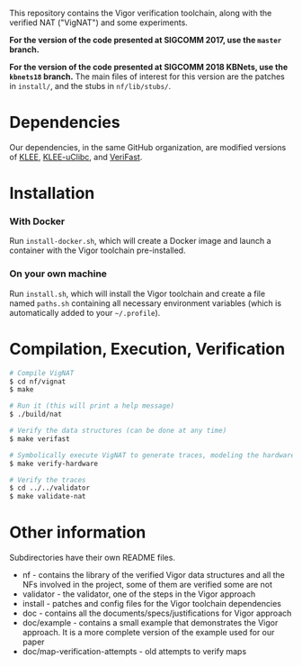 This repository contains the Vigor verification toolchain, along with the verified NAT ("VigNAT") and some experiments.

**For the version of the code presented at SIGCOMM 2017, use the `master` branch.**

**For the version of the code presented at SIGCOMM 2018 KBNets, use the `kbnets18` branch.**
The main files of interest for this version are the patches in `install/`, and the stubs in `nf/lib/stubs/`.


# Dependencies

Our dependencies, in the same GitHub organization, are modified versions of [KLEE](https://github.com/vignat/klee),
[KLEE-uClibc](https://github.com/vignat/klee-uclibc), and [VeriFast](https://github.com/vignat/verifast).


# Installation

### With Docker

Run `install-docker.sh`, which will create a Docker image and launch a container with the Vigor toolchain pre-installed.

### On your own machine

Run `install.sh`, which will install the Vigor toolchain and create a file named `paths.sh` containing all necessary environment variables
(which is automatically added to your `~/.profile`).


# Compilation, Execution, Verification

```bash
# Compile VigNAT
$ cd nf/vignat
$ make

# Run it (this will print a help message)
$ ./build/nat

# Verify the data structures (can be done at any time)
$ make verifast

# Symbolically execute VigNAT to generate traces, modeling the hardware
$ make verify-hardware

# Verify the traces
$ cd ../../validator
$ make validate-nat
```


# Other information

Subdirectories have their own README files.

* nf - contains the library of the verified Vigor data structures and all the NFs involved in the project, some of them are verified some are not
* validator - the validator, one of the steps in the Vigor approach
* install - patches and config files for the Vigor toolchain dependencies
* doc - contains all the documents/specs/justifications for Vigor approach
* doc/example - contains a small example that demonstrates the Vigor approach. It is a more complete version of the example used for our paper
* doc/map-verification-attempts - old attempts to verify maps

